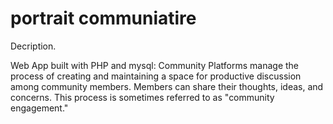 # portrait communiatire 
Decription.

Web App built with PHP and mysql:  Community Platforms manage the process of creating and maintaining a space for productive discussion among community members. Members can share their thoughts, ideas, and concerns. This process is sometimes referred to as "community engagement."
